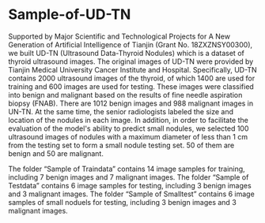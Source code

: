 # Sample-of-UD-TN
Supported by Major Scientific and Technological Projects for A New Generation of Artificial Intelligence of Tianjin (Grant No. 18ZXZNSY00300), we built UD-TN (Ultrasound Data-Thyroid Nodules) which is a dataset of thyroid ultrasound images. The original images of UD-TN were provided by Tianjin Medical University Cancer Institute and Hospital. Specifically, UD-TN contains 2000 ultrasound images of the thyroid, of which 1400 are used for training and 600 images are used for testing. These images were classified into benign and malignant based on the results of fine needle aspiration biopsy (FNAB). There are 1012 benign images and 988 malignant images in UN-TN. At the same time, the senior radiologists labeled the size and location of the nodules in each image. In addition, in order to facilitate the evaluation of the model's ability to predict small nodules, we selected 100 ultrasound images of nodules with a maximum diameter of less than 1 cm from the testing set to form a small nodule testing set. 50 of them are benign and 50 are malignant.

The folder “Sample of Traindata” contains 14 image samples for training, including 7 benign images and 7 malignant images.
The folder “Sample of Testdata” contains 6 image samples for testing, including 3 benign images and 3 malignant images.
The folder “Sample of Smalltest” contains 6 image samples of small noduels for testing, including 3 benign images and 3 malignant images.
